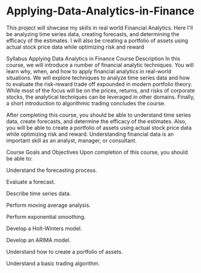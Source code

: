 # Applying-Data-Analytics-in-Finance
This project will shwcase my skills in real world Financial Analytics. Here I'll be analyzing time series data, creating forecasts, and determining the efficacy of the estimates. I will also be creating a portfolio of assets using actual stock price data while optimizing risk and reward

Syllabus
Applying Data Analytics in Finance
Course Description
In this course, we will introduce a number of financial analytic techniques. You will learn why, when, and how to apply financial analytics in real-world situations. We will explore techniques to analyze time series data and how to evaluate the risk-reward trade off expounded in modern portfolio theory. While most of the focus will be on the prices, returns, and risks of corporate stocks, the analytical techniques can be leveraged in other domains. Finally, a short introduction to algorithmic trading concludes the course.

After completing this course, you should be able to understand time series data, create forecasts, and determine the efficacy of the estimates. Also, you will be able to create a portfolio of assets using actual stock price data while optimizing risk and reward. Understanding financial data is an important skill as an analyst, manager, or consultant.

Course Goals and Objectives
Upon completion of this course, you should be able to:

Understand the forecasting process.

Evaluate a forecast.

Describe time series data.

Perform moving average analysis.

Perform exponential smoothing.

Develop a Holt-Winters model.

Develop an ARIMA model.

Understand how to create a portfolio of assets.

Understand a basic trading algorithm.
